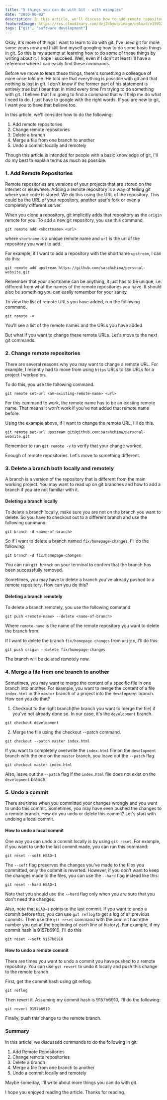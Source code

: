 ```yaml
---
title: "5 things you can do with Git - with examples"
date: "2020-06-03"
description: In this article, we'll discuss how to add remote repositories, change remote repositories, delete a branch locally and remotely, merge a file from one branch to another and undo a commit locally and remotely.
featuredImage: https://res.cloudinary.com/dvj2hbywq/image/upload/v1591202236/yancy-min-842ofHC6MaI-unsplash_1_fhvaov.jpg
tags: ["git", "software development"]
---
```


Okay, it's more of things I want to learn to do with git. I've used git for more some years now and I still find myself googling how to do some basic things in git. So this is my attempt at learning how to do some of these things by writing about it. I hope I succeed. Well, even if I don't at least I'll have a reference where I can easily find these commands. 

Before we move to learn these things, there's something a colleague of mine once told me. He told me that everything is possible with git and that nothing is lost in git. I don't know if the former part of his statement is entirely true but I bear that in mind every time I'm trying to do something with git. I believe that I'm going to find a command that will help me do what I need to do. I just have to google with the right words. If you are new to git, I want you to have that believe too. 

In this article, we'll consider how to do the following:

1. Add remote repositories
2. Change remote repositories
3. Delete a branch
4. Merge a file from one branch to another
5. Undo a commit locally and remotely

Though this article is intended for people with a basic knowledge of git, I'll do my best to explain terms as much as possible.

### 1. Add Remote Repositories
Remote repositories are versions of your projects that are stored on the internet or elsewhere. Adding a remote repository is a way of telling git where your code is stored. We do this using the URL of the repository. This could be the URL of your repository, another user's fork or even a completely different server. 

When you clone a repository, git implicitly adds that repository as the `origin` remote for you. To add a new git repository, you use this command. 

```
git remote add <shortname> <url>
```

where `shortname` is a unique remote name
and `url` is the url of the repository you want to add.

For example, if I want to add a repository with the shortname `upstream`, I can do this:

```
git remote add upstream https://github.com/sarahchima/personal-website.git
```

Remember that your shortname can be anything, it just has to be unique, i.e. different from what the names of the remote repositories you have. It should also be something you can easily remember for your sanity.

To view the list of remote URLs you have added, run the following command.
```
git remote -v
```
You'll see a list of the remote names and the URLs you have added. 

But what if you want to change these remote URLs. Let's move to the next git commands.

### 2. Change remote repositories
There are several reasons why you may want to change a remote URL. For example, I recently had to move from using `https` URLs to `SSH` URLs for a project I worked on.

To do this, you use the following command.

```
git remote set-url <an-existing-remote-name> <url>
```
For this command to work, the remote name has to be an existing remote name. That means it won't work if you've not added that remote name before. 

Using the example above, if I want to change the remote URL, I'll do this.

```
git remote set-url upstream git@github.com:sarahchima/personal-website.git
```

Remember to run `git remote -v` to verify that your change worked.

Enough of remote repositories. Let's move to something different.

### 3. Delete a branch both locally and remotely
A branch is a version of the repository that is different from the main working project. You may want to read up on git branches and how to add a branch if you are not familiar with it. 

#### Deleting a branch locally

To delete a branch locally, make sure you are not on the branch you want to delete. So you have to checkout out to a different branch and use the following command:

```
git branch -d <name-of-branch>
```
So if I want to delete a branch named `fix/homepage-changes`, I'll do the following:

```
git branch -d fix/homepage-changes
```

You can run `git branch` on your terminal to confirm that the branch has been successfully removed.

Sometimes, you may have to delete a branch you've already pushed to a remote repository. How can you do this?

#### Deleting a branch remotely
To delete a branch remotely, you use the following command:

```
git push <remote-name> --delete <name-of-branch>
```

Where `remote-name` is the name of the remote repository you want to delete the branch from. 

If I want to delete the branch `fix/homepage-changes` from `origin`, I'll do this:

```
git push origin --delete fix/homepage-changes
```

The branch will be deleted remotely now.

### 4. Merge a file from one branch to another
Sometimes, you may want to merge the content of a specific file in one branch into another. For example, you want to merge the content of a file `index.html` in the `master` branch of a project into the `development` branch. How can you do that? 

1. Checkout to the right branch(the branch you want to merge the file) if you've not already done so. In our case, it's the `development` branch.

```
git checkout development
```

2. Merge the file using the checkout --patch command.

```
git checkout --patch master index.html
```

If you want to completely overwrite the `index.html` file on the `development` branch with the one on the `master` branch, you leave out the `--patch` flag. 

```
git checkout master index.html
```

Also, leave out the `--patch` flag if the `index.html` file does not exist on the `development` branch.

### 5. Undo a commit

There are times when you committed your changes wrongly and you want to undo this commit. Sometimes, you may have even pushed the changes to a remote branch. How do you undo or delete this commit? Let's start with undoing a local commit.

#### How to undo a local commit
One way you can undo a commit locally is by using `git reset`. For example, if you want to undo the last commit made, you can run this command:
```
git reset --soft HEAD~1
```
The `--soft` flag preserves the changes you've made to the files you committed, only the commit is reverted. However, if you don't want to keep the changes made to the files, you can use the `--hard` flag instead like this:

```
git reset --hard HEAD~1
```
Note that you should use the `--hard` flag only when you are sure that you don't need the changes.

Also, note that `HEAD~1` points to the last commit. If you want to undo a commit before that, you can use `git reflog` to get a log of all previous commits. Then use the `git reset` command with the commit hash(the number you get at the beginning of each line of history). For example, if my commit hash is 9157b6910, I'll do this

```
git reset --soft 9157b6910 
```

#### How to undo a remote commit
There are times you want to undo a commit you have pushed to a remote repository. You can use `git revert` to undo it locally and push this change to the remote branch.

First, get the commit hash using git reflog.

```
git reflog
```
Then revert it. Assuming my commit hash is 9157b6910, I'll do the following:

```
git revert 9157b6910 
```

Finally, push this change to the remote branch.

### Summary
In this article, we discussed commands to do the following in git:
1. Add Remote Repositories
2. Change remote repositories
3. Delete a branch
4. Merge a file from one branch to another
5. Undo a commit locally and remotely

Maybe someday, I'll write about more things you can do with git. 

I hope you enjoyed reading the article. Thanks for reading.



